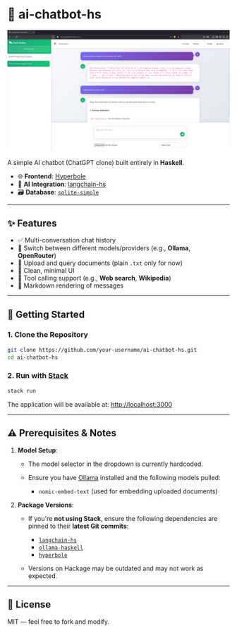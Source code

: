 # 🧠 ai-chatbot-hs

![alt text](uploads/ai-chatbot-hs.png)

A simple AI chatbot (ChatGPT clone) built entirely in **Haskell**.

* 🌐 **Frontend**: [Hyperbole](https://github.com/seanhess/hyperbole)
* 🤖 **AI Integration**: [langchain-hs](https://github.com/tusharad/langchain-hs)
* 🗃️ **Database**: [`sqlite-simple`](https://hackage.haskell.org/package/sqlite-simple)

---

## ✨ Features

* ✅ Multi-conversation chat history
* 🔀 Switch between different models/providers (e.g., **Ollama**, **OpenRouter**)
* 📎 Upload and query documents (plain `.txt` only for now)
* 💅 Clean, minimal UI
* 🔧 Tool calling support (e.g., **Web search**, **Wikipedia**)
* 📝 Markdown rendering of messages

---

## 🚀 Getting Started

### 1. Clone the Repository

```bash
git clone https://github.com/your-username/ai-chatbot-hs.git
cd ai-chatbot-hs
```

### 2. Run with [Stack](https://www.haskell.org/ghcup/)

```bash
stack run
```

The application will be available at: [http://localhost:3000](http://localhost:3000)

---

## ⚠️ Prerequisites & Notes

1. **Model Setup**:

   * The model selector in the dropdown is currently hardcoded.
   * Ensure you have [Ollama](https://ollama.com) installed and the following models pulled:

     * `nomic-embed-text` (used for embedding uploaded documents)

2. **Package Versions**:

   * If you're **not using Stack**, ensure the following dependencies are pinned to their **latest Git commits**:

     * [`langchain-hs`](https://github.com/tusharad/langchain-hs)
     * [`ollama-haskell`](https://github.com/tusharad/ollama-haskell)
     * [`hyperbole`](https://github.com/seanhess/hyperbole)
   * Versions on Hackage may be outdated and may not work as expected.

---

## 📄 License

MIT — feel free to fork and modify.
